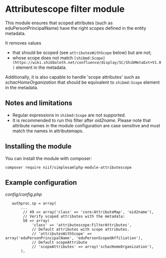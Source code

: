 Attributescope filter module
============================

This module ensures that scoped attributes (such as eduPersonPrincipalName)
have the right scopes defined in the entity metadata.

It removes values 
* that should be scoped (see `attributesWithScope` below) but are not;
* whose scope does not match `[shibmd:Scope](https://wiki.shibboleth.net/confluence/display/SC/ShibMetaExt+V1.0)` element in the metadata.

Additionally, it is also capable to handle 'scope attributes' such as _schacHomeOrganization_ that should be equivalent to `shibmd:Scope` element in the metadata.

## Notes and limitations
* Regular expressions in `shibmd:Scope` are not supported.
* It is recommended to run this filter after _oid2name_. Please note that attribute names in the module configuration are case sensitive and must match the names in attributemaps.

## Installing the module
You can install the module with composer:

    composer require niif/simplesamlphp-module-attributescope

## Example configuration

_config/config.php_

```
   authproc.sp = array(
       ...
        // 49 => array('class' => 'core:AttributeMap', 'oid2name'),
        // Verify scoped attributes with the metadata:
        50 => array(
            'class' => 'attributescope:FilterAttributes',
            // Default attributes with scope attributes.
            // 'attributesWithScope' => array('eduPersonPrincipalName', 'eduPersonScopedAffiliation'),
            // Default scopeAttribute
            // 'scopeAttributes' => array('schacHomeOrganization'),
       ),
```
